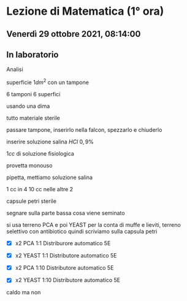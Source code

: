 #  Lezione di Matematica (1° ora)
## Venerdì 29 ottobre 2021, 08:14:00
## In laboratorio

Analisi 


superficie $1dm^2$ con un tampone

6 tamponi 6 superfici

usando una dima

tutto materiale sterile

passare tampone, inserirlo nella falcon, spezzarlo e chiuderlo


inserire soluzione salina $HCl$ $0,9\%$

$1cc$ di soluzione fisiologica

provetta monouso


pipetta, mettiamo soluzione salina

1 cc in 4
10 cc nelle altre 2

capsule petri sterile

segnare sulla parte bassa cosa viene seminato

si usa terreno PCA
e poi YEAST per la conta di muffe e lieviti, terreno selettivo con antibiotico
quindi scriviamo  sulla capsula petri


- [x] x2 PCA 1:1 Distriburore automatico 5E
- [x] x2 YEAST 1:1 Distributore automatico 5E
- [x] x2 PCA 1:10 Distributore automatico 5E
- [x] x2 YEAST 1:10 Distributore automatico 5E


caldo ma non 
<!--stackedit_data:
eyJoaXN0b3J5IjpbMTc1Mjg1NDg2NywtMTk1NTE0MTE0MywzMT
MxNjc0ODMsLTI2Mjg2NDAxNSwtOTgyMTAzMTU1LC0xNzcxMDcy
MjczLDIxNDQ3ODEyNTFdfQ==
-->